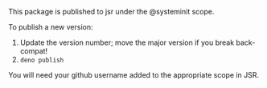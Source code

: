 This package is published to jsr under the @systeminit scope.

To publish a new version:

1. Update the version number; move the major version if you break back-compat!
2. `deno publish`

You will need your github username added to the appropriate scope in JSR.
